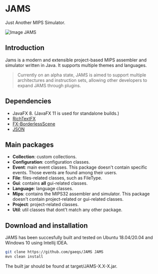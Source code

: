 # JAMS
Just Another MIPS Simulator.

![Image JAMS](https://i.imgur.com/kwzl9Ta.png)

## Introduction

Jams is a modern and extensible project-based MIPS assembler and simulator written in Java.
It supports multiple themes and languages.

> Currently on an alpha state, JAMS is aimed to support multiple architectures and instruction sets, allowing other developers to expand JAMS through plugins.

## Dependencies
- JavaFX 8. (JavaFX 11 is used for standalone builds.)
- [RichTextFX](https://github.com/FXMisc/RichTextFX)
- [FX-BorderlessScene](https://www.google.com/search?client=firefox-b-d&q=FX-BorderlessScene)
- [JSON](https://mvnrepository.com/artifact/org.json/json)

## Main packages
- **Collection**: custom collections.
- **Configuration**: configuration classes.
- **Event**: main event classes. This package doesn't contain specific events. Those events are found among their users.
- **File**: files-related classes, such as FileType. 
- **Gui**: contains **all** gui-related classes.
- **Language**: language classes.
- **Mips**: contains the MIPS32 assembler and simulator. This package doesn't contain project-related or gui-related classes.
- **Project**: project-related classes.
- **Util**: util classes that dont't match any other package.

## Download and installation

JAMS has been succesfully built and tested on Ubuntu 18.04/20.04 and Windows 10 using Intellij IDEA.

```bash
git clone https://github.com/gaeqs/JAMS JAMS
mvn clean install
```
The built jar should be found at target/JAMS-X.X-X.jar.
